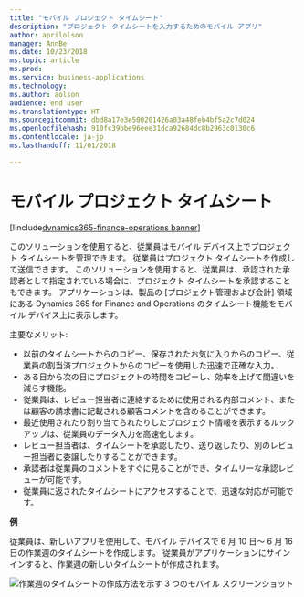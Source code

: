 ```yaml
---
title: "モバイル プロジェクト タイムシート"
description: "プロジェクト タイムシートを入力するためのモバイル アプリ"
author: aprilolson
manager: AnnBe
ms.date: 10/23/2018
ms.topic: article
ms.prod: 
ms.service: business-applications
ms.technology: 
ms.author: aolson
audience: end user
ms.translationtype: HT
ms.sourcegitcommit: dbd8a17e3e500201426a03a48feb4bf5a2c7d024
ms.openlocfilehash: 910fc39bbe96eee31dca92684dc8b2963c0130c6
ms.contentlocale: ja-jp
ms.lasthandoff: 11/01/2018

---
```


# <a name="mobile-project-timesheets"></a>モバイル プロジェクト タイムシート

[!include[dynamics365-finance-operations banner](../includes/dynamics365-finance-operations.md)]

このソリューションを使用すると、従業員はモバイル デバイス上でプロジェクト タイムシートを管理できます。 従業員はプロジェクト タイムシートを作成して送信できます。 このソリューションを使用すると、従業員は、承認された承認者として指定されている場合に、プロジェクト タイムシートを承認することもできます。
アプリケーションは、製品の [プロジェクト管理および会計] 領域にある Dynamics 365 for Finance and Operations のタイムシート機能をモバイル デバイス上に表示します。

主要なメリット:

-   以前のタイムシートからのコピー、保存されたお気に入りからのコピー、従業員の割当済プロジェクトからのコピーを使用した迅速で正確な入力。
-   ある日から次の日にプロジェクトの時間をコピーし、効率を上げて間違いを減らす機能。
-   従業員は、レビュー担当者に連絡するために使用される内部コメント、または顧客の請求書に記載される顧客コメントを含めることができます。
-   最近使用されたり割り当てられたりしたプロジェクト情報を表示するルックアップは、従業員のデータ入力を高速化します。
-   レビュー担当者は、タイムシートを承認したり、送り返したり、別のレビュー担当者に委譲したりすることができます。
-   承認者は従業員のコメントをすぐに見ることができ、タイムリーな承認レビューが可能です。
-   従業員に返されたタイムシートにアクセスすることで、迅速な対応が可能です。

**例** 

従業員は、新しいアプリを使用して、モバイル デバイスで 6 月 10 日〜 6 月 16 日の作業週のタイムシートを作成します。 従業員がアプリケーションにサインインすると、作業週の新しいタイムシートが作成されます。

![作業週のタイムシートの作成方法を示す 3 つのモバイル スクリーンショット](media/timesheet1.png "作業週のタイムシートの作成方法を示す 3 つのモバイル スクリーンショット")






